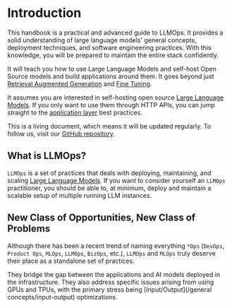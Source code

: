 # Introduction

This handbook is a practical and advanced guide to LLMOps. It provides a solid understanding of large language models' general concepts, deployment techniques, and software engineering practices. With this knowledge, you will be prepared to maintain the entire stack confidently.

It will teach you how to use Large Language Models and self-host Open Source models and build applications around them. It goes beyond just [Retrieval Augmented Generation](/customization/retrieval-augmented-generation) and [Fine Tuning](/customization/fine-tuning).

It assumes you are interested in self-hosting open source [Large Language Models](/general-concepts/large-language-model). If you only want to use them through HTTP APIs, you can jump straight to the [application layer](/application-layer) best practices.

This is a living document, which means it will be updated regularly. To follow us, visit our [GitHub repository](https://github.com/distantmagic/llmops-handbook).

## What is LLMOps?

`LLMOps` is a set of practices that deals with deploying, maintaining, and scaling [Large Language Models](/general-concepts/large-language-model). If you want to consider yourself an `LLMOps` practitioner, you should be able to, at minimum, deploy and maintain a scalable setup of multiple running LLM instances.

## New Class of Opportunities, New Class of Problems

Although there has been a recent trend of naming everything `*Ops` (`DevOps`, `Product Ops`, `MLOps`, `LLMOps`, `BizOps`, etc.), `LLMOps` and `MLOps` truly deserve their place as a standalone set of practices.

They bridge the gap between the applications and AI models deployed in the infrastructure. They also address specific issues arising from using GPUs and TPUs, with the primary stress being [Input/Output](/general concepts/input-output) optimizations.
